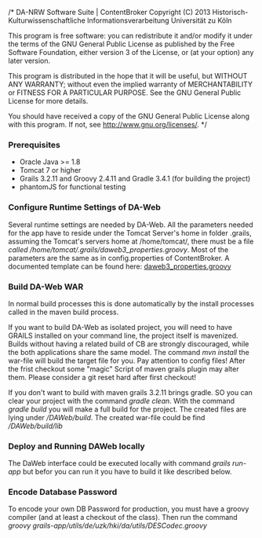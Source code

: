 /*
  DA-NRW Software Suite | ContentBroker
  Copyright (C) 2013 Historisch-Kulturwissenschaftliche Informationsverarbeitung
  Universität zu Köln

  This program is free software: you can redistribute it and/or modify
  it under the terms of the GNU General Public License as published by
  the Free Software Foundation, either version 3 of the License, or
  (at your option) any later version.

  This program is distributed in the hope that it will be useful,
  but WITHOUT ANY WARRANTY; without even the implied warranty of
  MERCHANTABILITY or FITNESS FOR A PARTICULAR PURPOSE.  See the
  GNU General Public License for more details.

  You should have received a copy of the GNU General Public License
  along with this program.  If not, see <http://www.gnu.org/licenses/>.
*/

### Prerequisites

- Oracle Java >= 1.8 
- Tomcat 7 or higher
- Grails 3.2.11 and Groovy 2.4.11 and Gradle 3.4.1  (for building the project)
- phantomJS for functional testing

### Configure Runtime Settings of DA-Web

Several runtime settings are needed by DA-Web. All the parameters needed for the app have to reside under the Tomcat Server's home in folder .grails, assuming the Tomcat's servers home at /home/tomcat/, there must be a file *called /home/tomcat/.grails/daweb3_properties.groovy*.
Most of the parameters are the same as in config.properties of ContentBroker.
A documented template can be found here: [daweb3_properties.groovy](/ContentBroker/src/main/markdown/daweb_setup.md)

### Build DA-Web WAR

In normal build processes this is done automatically by the install processes called in
the maven build process. 

If you want to build DA-Web as isolated project, you will need to have GRAILS installed on your command line, the project itself is mavenized.
Builds without having a related build of CB are strongly discouraged, while the both
applications share the same model.
The command	*mvn install*  the war-file will build the target file for you.
Pay attention to config files! After the frist checkout some "magic" Script of maven grails plugin may alter them. Please consider a git reset hard after first checkout!

If you don't want to build with maven grails 3.2.11 brings gradle. SO you can clear your project with the command *gradle clean*. With the command *gradle build* you will make a full build for the project. The created files are lying under */DAWeb/build*. The created war-file could be find */DAWeb/build/lib*

### Deploy and Running DAWeb locally

The DaWeb interface could be executed locally with command *grails run-app* but befor you can run it you have to build it like described below.

### Encode Database Password

To encode your own DB Password for production, you must have a groovy compiler (and at least a checkout of the class). Then run the command 
*groovy grails-app/utils/de/uzk/hki/da/utils/DESCodec.groovy <your password>* 